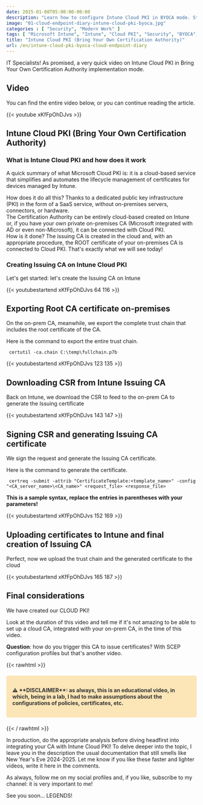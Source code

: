 ```yaml
---
date: 2025-01-08T05:00:00-00:00
description: "Learn how to configure Intune Cloud PKI in BYOCA mode. Step-by-step guide to simplify certificate management for Intune devices without on-premises servers. Educational video with updated documentation."
image: "01-cloud-endpoint-diary-intune-cloud-pki-byoca.jpg"
categories : [ "Security", "Modern Work" ]
tags: [ "Microsoft Intune", "Intune", "Cloud PKI", "Security", "BYOCA", "Video", "Guide" ]
title: "Intune Cloud PKI (Bring Your Own Certification Authority)"
url: /en/intune-cloud-pki-byoca-cloud-endpoint-diary
---
```

IT Specialists! As promised, a very quick video on Intune Cloud PKI in Bring Your Own Certification Authority implementation mode.

## Video
You can find the entire video below, or you can continue reading the article.

{{< youtube xKfFpOhDJvs >}}

## Intune Cloud PKI (Bring Your Own Certification Authority)

### What is Intune Cloud PKI and how does it work
A quick summary of what Microsoft Cloud PKI is: it is a cloud-based service that simplifies and automates the lifecycle management of certificates for devices managed by Intune.

How does it do all this? Thanks to a dedicated public key infrastructure (PKI) in the form of a SaaS service, without on-premises servers, connectors, or hardware.  
The Certification Authority can be entirely cloud-based created on Intune or, if you have your own private on-premises CA (Microsoft integrated with AD or even non-Microsoft), it can be connected with Cloud PKI.  
How is it done? The issuing CA is created in the cloud and, with an appropriate procedure, the ROOT certificate of your on-premises CA is connected to Cloud PKI.
That's exactly what we will see today!

### Creating Issuing CA on Intune Cloud PKI
Let's get started: let's create the Issuing CA on Intune

{{< youtubestartend xKfFpOhDJvs  64 116 >}}

## Exporting Root CA certificate on-premises
On the on-prem CA, meanwhile, we export the complete trust chain that includes the root certificate of the CA.

Here is the command to export the entire trust chain.

   ```
    certutil -ca.chain C:\temp\fullchain.p7b
   ```

{{< youtubestartend xKfFpOhDJvs  123 135 >}}

## Downloading CSR from Intune Issuing CA
Back on Intune, we download the CSR to feed to the on-prem CA to generate the Issuing certificate

{{< youtubestartend xKfFpOhDJvs  143 147 >}}

## Signing CSR and generating Issuing CA certificate
We sign the request and generate the Issuing CA certificate.

Here is the command to generate the certificate.

   ```
    certreq -submit -attrib "CertificateTemplate:<template_name>" -config "<CA_server_name>\<CA_name>" <request_file> <response_file>  
   ```  

**This is a sample syntax, replace the entries in parentheses with your parameters!**

{{< youtubestartend xKfFpOhDJvs  152 169 >}}

## Uploading certificates to Intune and final creation of Issuing CA
Perfect, now we upload the trust chain and the generated certificate to the cloud

{{< youtubestartend xKfFpOhDJvs  165 187 >}}

## Final considerations
We have created our CLOUD PKI!

Look at the duration of this video and tell me if it's not amazing to be able to set up a cloud CA, integrated with your on-prem CA, in the time of this video.

**Question**: how do you trigger this CA to issue certificates? With SCEP configuration profiles but that's another video.

{{< rawhtml >}}
  <div class="disclaimer-box" style="background-color:rgb(252, 229, 183); border: 1px solid rgb(252, 229, 183); padding: 15px; margin: 20px 0; border-radius: 5px; color: #333; font-weight: bold;">
    <p>⚠️ **DISCLAIMER**: as always, this is an educational video, in which, being in a lab, I had to make assumptions about the configurations of policies, certificates, etc.</p>
  </div>
{{< / rawhtml >}}

In production, do the appropriate analysis before diving headfirst into integrating your CA with Intune Cloud PKI!
To delve deeper into the topic, I leave you in the description the usual documentation that still smells like New Year's Eve 2024-2025.
Let me know if you like these faster and lighter videos, write it here in the comments.

As always, follow me on my social profiles and, if you like, subscribe to my channel: it is very important to me!

See you soon... LEGENDS!
